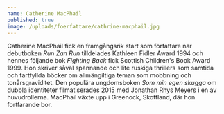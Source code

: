 ```yaml
---
name: Catherine MacPhail
published: true
image: /uploads/foerfattare/cathrine-macphail.jpg
---
```


Catherine MacPhail fick en framgångsrik start som författare när debutboken _Run Zan Run_ tilldelades Kathleen Fidler Award 1994 och hennes följande bok _Fighting Back_ fick Scottish Children's Book Award 1999. Hon skriver såväl spännande och lite ruskiga thrillers som samtida och fartfyllda böcker om allmängiltiga teman som mobbning och tonårsgraviditet. Den populära ungdomsboken _Som min egen skugga_ om dubbla identiteter filmatiserades 2015 med Jonathan Rhys Meyers i en av huvudrollerna. MacPhail växte upp i Greenock, Skottland, där hon fortfarande bor.
